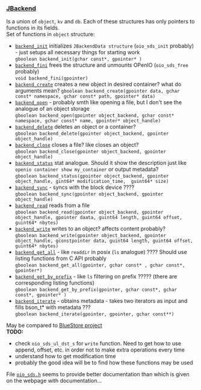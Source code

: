 ### [JBackend](https://julea-io.github.io/julea/structJBackend.html)
Is a union of `object`, `kv` and `db`. Each of these structures has only pointers to functions in its fields. \
Set of functions in `object` structure: 
* [`backend_init`](https://julea-io.github.io/julea/structJBackend.html#a98b24d2dec1d3809e960d4bf058d4c58) initializes `JBackendData structure` (`oio_sds_init` probably) - just setups all necessary things for starting work \
   `gboolean backend_init(gchar const*, gpointer* )`
* [`backend_fini`](https://julea-io.github.io/julea/structJBackend.html#a2116424a6ea324d340e5d0e37855853f) frees the structure and unmounts OPenIO (`oio_sds_free` probably) \
   `void backend_fini(gpointer)`
* [`backend_create`](https://julea-io.github.io/julea/structJBackend.html#a288b932e7d259e96b88986ed68aad1fc) creates a new object in desired container? what do arguments mean?
   `gboolean backend_create(gpointer data, gchar const* namespace, gchar const* path, gpointer* data)`
* [`backend_open`](https://julea-io.github.io/julea/structJBackend.html#a352b421d2137bfd54b3579d4faca9056) - probably smth like opening a file, but I don't see the analogue of an object storage \
  `gboolean backend_open(gpointer object_backend, gchar const* namespace, gchar const* name, gpointer* object_handle)`
* [`backend_delete`](https://julea-io.github.io/julea/structJBackend.html#a8ea6a1478a2a65ee9a902c64515348d1) deletes an object or a container? \
  `gboolean backend_delete(gpointer object_backend, gpointer object_handle)`
* [`backend_close`](https://julea-io.github.io/julea/structJBackend.html#aa1f31e0e04d44cff7475f6e3c904b79b) closes a file? like closes an object? \
  `gboolean backend_close(gpointer object_backend, gpointer object_handle)`
* [`backend_status`](https://julea-io.github.io/julea/structJBackend.html#a70d6e5529678d206bee4bae2799dd7b9) stat analogue. Should it show the description just like `openio container show my_container` or output metadata? \
  `gboolean backend_status(gpointer object_backend, gpointer object_handle, gint64* modification_time,  guint64* size)`
* [`backend_sync`](https://julea-io.github.io/julea/structJBackend.html#ab90502d987237c20a351dbffe6750e56) - syncs with the block device ???? \
  `gboolean backend_sync(gpointer object_backend, gpointer object_handle)`
* [`backend_read`](https://julea-io.github.io/julea/structJBackend.html#ac03a157dbaaa8cb99e55d0a62e3205cc) reads from a file \
  `gboolean backend_read(gpointer object_backend, gpointer object_handle, gpointer daata, guint64 length, guint64 offset, guint64* nbytes)`
* [`backend_write`](https://julea-io.github.io/julea/structJBackend.html#a0cbdf4da841989706966161885debb24) writes to an object? affects content probably? \
  `gboolean backend_write(gpointer object_backend, gpointer object_handle, gconstpointer data, guint64 length, guint64 offset, guint64* nbytes)`
* [`backend_get_all`](https://julea-io.github.io/julea/structJBackend.html#a69f4c2d64f1504e9699e1d36e16e8282) - like `readdir` in posix (`ls` analogue) ???? Should use listing functions from C API probably \
  `gboolean backend_get_all(gpointer, gchar const* , gchar const*, gpointer*)`
* [`backend_get_by_prefix`](https://julea-io.github.io/julea/structJBackend.html#a8403b3aee5e71d0e292af8373eb1c0b6) - like `ls` filtering on prefix ????? (there are corresponding listing functions) \
  `gboolean backend_get_by_prefix(gpointer, gchar const*, gchar const*, gpointer* )`
* [`backend_iterate`](https://julea-io.github.io/julea/structJBackend.html#a0b6e7c8e5d5fc89cf4594decba9fffd6) - obtains metadata - takes two iterators as input and fills bson_t* with metadata ??? \
  `gboolean backend_iterate(gpointer, gpointer, gchar const**)`

 May be compared to [BlueStore project](https://github.com/Bella42/julea/blob/objectstore/bluestore/julea_bluestore.h) \
**TODO:**
* check `oio_sds_ul_dst_s` for `write` function. Need to get how to use append, offset, etc. in order not to make extra operations every time
* understand how to get modification time
* probably the good idea will be to find how these functions may be used

File [`oio_sds.h`](https://github.com/open-io/oio-sds/blob/master/core/oio_sds.h) seems to provide better documentation than which is given on the webpage with documentation...
